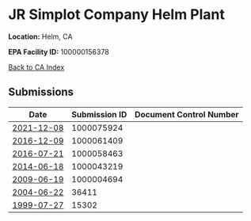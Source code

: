# JR Simplot Company Helm Plant

**Location:** Helm, CA

**EPA Facility ID:** 100000156378

[Back to CA Index](../../index.md)

## Submissions

| Date | Submission ID | Document Control Number |
|------|--------------|-------------------------|
| [2021-12-08](submissions/1000075924.md) | 1000075924 |  |
| [2016-12-09](submissions/1000061409.md) | 1000061409 |  |
| [2016-07-21](submissions/1000058463.md) | 1000058463 |  |
| [2014-06-18](submissions/1000043219.md) | 1000043219 |  |
| [2009-06-19](submissions/1000004694.md) | 1000004694 |  |
| [2004-06-22](submissions/36411.md) | 36411 |  |
| [1999-07-27](submissions/15302.md) | 15302 |  |
